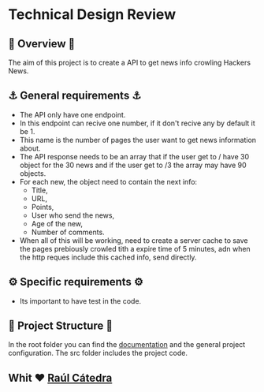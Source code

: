 # Technical Design Review

## 🔮 Overview 🔮

The aim of this project is to create a API to get news info crowling Hackers News.

## ⚓ General requirements ⚓

- The API only have one endpoint.
- In this endpoint can recive one number, if it don't recive any by default it be 1.
- This name is the number of pages the user want to get news information about.
- The API response needs to be an array that if the user get to / have 30 object for the 30 news and if the user get to /3 the array may have 90 objects.
- For each new, the object need to contain the next info:
  - Title,
  - URL,
  - Points,
  - User who send the news,
  - Age of the new,
  - Number of comments. 
- When all of this will be working, need to create a server cache to save the pages prebiously crowled tith a expire time of 5 minutes, adn when the http reques include this cached info, send directly.


## ⚙️ Specific requirements ⚙️

- Its important to have test in the code.


## 🧬 Project Structure 🧬

In the root folder you can find the [documentation](../documentation) and the general project configuration.
The src folder includes the project code.


## Whit ❤ [Raúl Cátedra](https://github.com/RaulCatedra3003)
